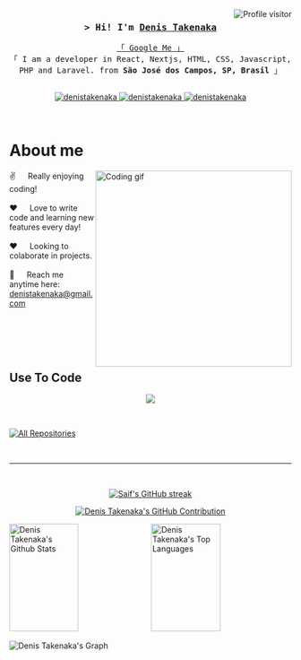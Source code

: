 <a href="https://komarev.com/ghpvc/?username=Dnstilt">
  <img align="right" src="https://komarev.com/ghpvc/?username=dnstilt&label=Visitors&color=0e75b6&style=flat" alt="Profile visitor" />
</a>
<!-- Intro  -->
<h3 align="center">
        <samp>&gt; Hi! I'm 
                <b><a target="_blank" href="https://alsiam.com">Denis Takenaka</a></b>
        </samp>
</h3>


<p align="center"> 
  <samp>
    <a href="https://www.google.com/search?q=Denis+Takenaka">「 Google Me 」</a>
    <br>
    「 I am a developer in React, Nextjs, HTML, CSS, Javascript, PHP and Laravel. from <b>São José dos Campos, SP, Brasil</b> 」
    <br>
    <br>
  </samp>
</p>

<p align="center">
 
 <a href="https://linkedin.com/in/denistakenaka" target="_blank">
  <img src="https://img.shields.io/badge/LinkedIn-0077B5?style=for-the-badge&logo=linkedin&logoColor=white" alt="denistakenaka"/>
 </a>
 <a href="https://instagram.com/denistakenaka" target="_blank">
  <img src="https://img.shields.io/badge/Instagram-fe4164?style=for-the-badge&logo=instagram&logoColor=white" alt="denistakenaka" />
 </a> 
 <a href="https://facebook.com/denistakenaka" target="_blank">
  <img src="https://img.shields.io/badge/Facebook-20BEFF?&style=for-the-badge&logo=facebook&logoColor=white" alt="denistakenaka"  />
  </a> 
</p>
<br />

<!-- About Section -->
 # About me
 
<p>
 <img align="right" width="350" src="/assets/chair.gif" alt="Coding gif" />
  
 ✌️ &emsp; Really enjoying coding! <br/><br/>
 ❤️ &emsp; Love to write code and learning new features every day! <br/><br/>
 ❤️ &emsp; Looking to colaborate in projects.<br/><br/>
 📧 &emsp; Reach me anytime here: denistakenaka@gmail.com<br/><br/>

</p>

<br/>
<br/>
<br/>

## Use To Code
<p align="center">
  <a href="https://skillicons.dev">
    <img src="https://skillicons.dev/icons?i=git,github,cs,html,css,js,typescript,PHP,Laravel,bootstrap,react,mysql,postgres,vscode,figma" />
  </a>
</p>

<br/>
<p align="left">
  <a href="https://github.com/dnstilt?tab=repositories" target="_blank"><img alt="All Repositories" title="All Repositories" src="https://img.shields.io/badge/-All%20Repos-2962FF?style=for-the-badge&logo=koding&logoColor=white"/></a>
</p>

<br/>
<hr/>
<br/>

<p align="center">
  <a href="https://github.com/dnstilt">
    <img src="https://github-readme-streak-stats.herokuapp.com/?user=dnstilt&theme=radical&border=7F3FBF&background=0D1117" alt="Saif's GitHub streak"/>
  </a>
</p>

<p align="center">
  <a href="https://github.com/dnstilt">
    <img src="https://github-profile-summary-cards.vercel.app/api/cards/profile-details?username=dnstilt&theme=radical" alt="Denis Takenaka's GitHub Contribution"/>
  </a>
</p>

<a> 
    <a href="https://github.com/dnstilt"><img alt="Denis Takenaka's Github Stats" src="https://denvercoder1-github-readme-stats.vercel.app/api?username=dnstilt&show_icons=true&count_private=true&theme=react&border_color=7F3FBF&bg_color=0D1117&title_color=F85D7F&icon_color=F8D866" height="192px" width="49.5%"/></a>
  <a href="https://github.com/dnstilt"><img alt="Denis Takenaka's Top Languages" src="https://denvercoder1-github-readme-stats.vercel.app/api/top-langs/?username=dnstilt&langs_count=8&layout=compact&theme=react&border_color=7F3FBF&bg_color=0D1117&title_color=F85D7F&icon_color=F8D866" height="192px" width="49.5%"/></a>
  <br/>
</a>


![Denis Takenaka's Graph](https://github-readme-activity-graph.vercel.app/graph?username=dnstilt&custom_title=Denis%20Takenaka's%20GitHub%20Activity%20Graph&bg_color=0D1117&color=7F3FBF&line=7F3FBF&point=7F3FBF&area_color=FFFFFF&title_color=FFFFFF&area=true)

